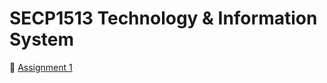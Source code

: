 # SECP1513 Technology & Information System
📁 [Assignment 1](https://github.com/user-attachments/files/18458416/Assignment.1.pdf)

